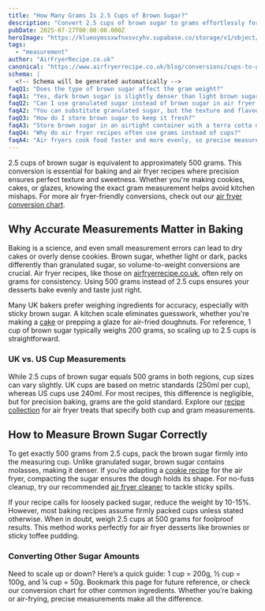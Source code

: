 ```yaml
---
title: "How Many Grams Is 2.5 Cups of Brown Sugar?"
description: "Convert 2.5 cups of brown sugar to grams effortlessly for perfect baking results every time. Includes UK & US measurements."
pubDate: 2025-07-27T00:00:00.000Z
heroImage: "https://klueoymssxwfnxsvcyhv.supabase.co/storage/v1/object/public/Shmucket/how-many-grams-is-2-5-cups-of-brown-sugar.webp"
tags:
  - "measurement"
author: "AirFryerRecipe.co.uk"
canonical: "https://www.airfryerrecipe.co.uk/blog/conversions/cups-to-grams/how-many-grams-is-2-5-cups-of-brown-sugar"
schema: |
  <!-- Schema will be generated automatically -->
faqQ1: "Does the type of brown sugar affect the gram weight?"
faqA1: "Yes, dark brown sugar is slightly denser than light brown sugar due to higher molasses content. However, the difference is minimal—about 5-10 grams per cup. For 2.5 cups, stick to 500g unless your recipe specifies otherwise."
faqQ2: "Can I use granulated sugar instead of brown sugar in air fryer recipes?"
faqA2: "You can substitute granulated sugar, but the texture and flavour will differ. Brown sugar adds moisture and a caramel note. If swapping, use 10% less granulated sugar (450g for 2.5 cups) and add a teaspoon of molasses per cup for closer results."
faqQ3: "How do I store brown sugar to keep it fresh?"
faqA3: "Store brown sugar in an airtight container with a terra cotta disc or a slice of bread to prevent hardening. If it clumps, microwave it for 15 seconds with a damp paper towel, then weigh your 2.5 cups (500g) as needed."
faqQ4: "Why do air fryer recipes often use grams instead of cups?"
faqA4: "Air fryers cook food faster and more evenly, so precise measurements prevent over- or under-baking. Grams eliminate variability from how ingredients are packed. For consistent results, weigh your 2.5 cups of brown sugar (500g) and other ingredients."
---
```

<p>2.5 cups of brown sugar is equivalent to approximately 500 grams. This conversion is essential for baking and air fryer recipes where precision ensures perfect texture and sweetness. Whether you're making cookies, cakes, or glazes, knowing the exact gram measurement helps avoid kitchen mishaps. For more air fryer-friendly conversions, check out our <a href=https://www.airfryerrecipe.co.uk/air-fryer-conversion-chart>air fryer conversion chart</a>.</p>  

<h2>Why Accurate Measurements Matter in Baking</h2>  
<p>Baking is a science, and even small measurement errors can lead to dry cakes or overly dense cookies. Brown sugar, whether light or dark, packs differently than granulated sugar, so volume-to-weight conversions are crucial. Air fryer recipes, like those on <a href=https://www.airfryerrecipe.co.uk>airfryerrecipe.co.uk</a>, often rely on grams for consistency. Using 500 grams instead of 2.5 cups ensures your desserts bake evenly and taste just right.</p>  

<p>Many UK bakers prefer weighing ingredients for accuracy, especially with sticky brown sugar. A kitchen scale eliminates guesswork, whether you're making a <a href=https://www.airfryerrecipe.co.uk/recipe-category/cakes>cake</a> or prepping a glaze for air-fried doughnuts. For reference, 1 cup of brown sugar typically weighs 200 grams, so scaling up to 2.5 cups is straightforward.</p>  

<h3>UK vs. US Cup Measurements</h3>  
<p>While 2.5 cups of brown sugar equals 500 grams in both regions, cup sizes can vary slightly. UK cups are based on metric standards (250ml per cup), whereas US cups use 240ml. For most recipes, this difference is negligible, but for precision baking, grams are the gold standard. Explore our <a href=https://www.airfryerrecipe.co.uk/recipes>recipe collection</a> for air fryer treats that specify both cup and gram measurements.</p>  

<h2>How to Measure Brown Sugar Correctly</h2>  
<p>To get exactly 500 grams from 2.5 cups, pack the brown sugar firmly into the measuring cup. Unlike granulated sugar, brown sugar contains molasses, making it denser. If you’re adapting a <a href=https://www.airfryerrecipe.co.uk/recipe-category/cookies>cookie recipe</a> for the air fryer, compacting the sugar ensures the dough holds its shape. For no-fuss cleanup, try our recommended <a href=https://www.airfryerrecipe.co.uk/air-fryer-cleaner>air fryer cleaner</a> to tackle sticky spills.</p>  

<p>If your recipe calls for loosely packed sugar, reduce the weight by 10-15%. However, most baking recipes assume firmly packed cups unless stated otherwise. When in doubt, weigh 2.5 cups at 500 grams for foolproof results. This method works perfectly for air fryer desserts like brownies or sticky toffee pudding.</p>  

<h3>Converting Other Sugar Amounts</h3>  
<p>Need to scale up or down? Here’s a quick guide: 1 cup = 200g, ½ cup = 100g, and ¼ cup = 50g. Bookmark this page for future reference, or check our conversion chart for other common ingredients. Whether you’re baking or air-frying, precise measurements make all the difference.</p>
